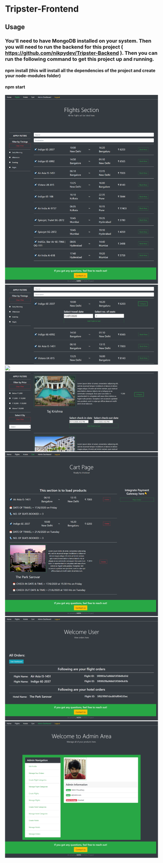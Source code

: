 # Tripster-Frontend
## Usage
### You'll need to have MongoDB installed on your system. Then you will need to run the backend for this project ( https://github.com/nikpydev/Tripster-Backend ). Then you can run the following command to get this project up and running.
#### npm install (this will install all the dependencies of the project and create your node-modules folder)
#### npm start

![](public/tripster1.png)
![](public/tripster3.png)
![](public/tripster2.png)
![](public/tripster4.png)
![](public/tripster5.png)
![](public/tripster6.png)
![](public/tripster7.png)
